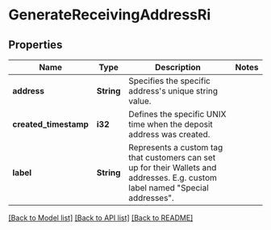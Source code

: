 # GenerateReceivingAddressRi

## Properties

Name | Type | Description | Notes
------------ | ------------- | ------------- | -------------
**address** | **String** | Specifies the specific address's unique string value. | 
**created_timestamp** | **i32** | Defines the specific UNIX time when the deposit address was created. | 
**label** | **String** | Represents a custom tag that customers can set up for their Wallets and addresses. E.g. custom label named \"Special addresses\". | 

[[Back to Model list]](../README.md#documentation-for-models) [[Back to API list]](../README.md#documentation-for-api-endpoints) [[Back to README]](../README.md)



